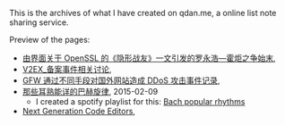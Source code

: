 This is the archives of what I have created on qdan.me, a online list note sharing service.

Preview of the pages:

- [由界面关于 OpenSSL 的《隐形战友》一文引发的罗永浩—霍炬之争始末](https://htmlpreview.github.io/?https://github.com/reorx/qdan-archives/blob/master/%E7%94%B1%E7%95%8C%E9%9D%A2%E5%85%B3%E4%BA%8E_OpenSSL_%E7%9A%84%E3%80%8A%E9%9A%90%E5%BD%A2%E6%88%98%E5%8F%8B%E3%80%8B%E4%B8%80%E6%96%87%E5%BC%95%E5%8F%91%E7%9A%84%E7%BD%97%E6%B0%B8%E6%B5%A9%E2%80%94%E9%9C%8D%E7%82%AC%E4%B9%8B%E4%BA%89%E5%A7%8B%E6%9C%AB/index.html), 
- [V2EX_备案事件相关讨论](https://htmlpreview.github.io/?https://github.com/reorx/qdan-archives/blob/master/V2EX_%E5%A4%87%E6%A1%88%E4%BA%8B%E4%BB%B6%E7%9B%B8%E5%85%B3%E8%AE%A8%E8%AE%BA/index.html), 
- [GFW 通过不同手段对国外网站造成 DDoS 攻击事件记录](https://htmlpreview.github.io/?https://github.com/reorx/qdan-archives/blob/master/GFW_%E9%80%9A%E8%BF%87%E4%B8%8D%E5%90%8C%E6%89%8B%E6%AE%B5%E5%AF%B9%E5%9B%BD%E5%A4%96%E7%BD%91%E7%AB%99%E9%80%A0%E6%88%90_DDoS_%E6%94%BB%E5%87%BB%E4%BA%8B%E4%BB%B6%E8%AE%B0%E5%BD%95/index.html), 
- [那些耳熟能详的巴赫旋律](https://htmlpreview.github.io/?https://github.com/reorx/qdan-archives/blob/master/%E9%82%A3%E4%BA%9B%E8%80%B3%E7%86%9F%E8%83%BD%E8%AF%A6%E7%9A%84%E5%B7%B4%E8%B5%AB%E6%97%8B%E5%BE%8B/index.html), 2015-02-09
    - I created a spotify playlist for this: [Bach popular rhythms](https://open.spotify.com/playlist/7mu11PZV4Jaby9YS7KRaT3?si=4a5e24dae1354641)
- [Next Generation Code Editors](https://github.com/reorx/qdan-archives/blob/master/Next_Generation_Code_Editors/index.html), 

